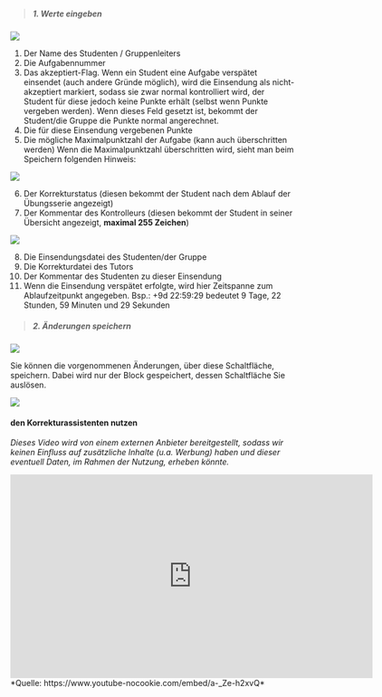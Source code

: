 <!--
  - @file page_admin_markingTool_work_de.md
  -
  - @license http://www.gnu.org/licenses/gpl-3.0.html GPL version 3
  -
  - @package OSTEPU (https://github.com/ostepu/system)
  - @since 0.4.3
  -
  - @author Till Uhlig <till.uhlig@student.uni-halle.de>
  - @date 2016
 -->


> ##### 1. Werte eingeben #####

![](workA.png)

1. Der Name des Studenten / Gruppenleiters
2. Die Aufgabennummer
3. Das akzeptiert-Flag. Wenn ein Student eine Aufgabe verspätet einsendet (auch andere Gründe möglich), wird die Einsendung als nicht-akzeptiert markiert, sodass sie zwar normal kontrolliert wird, der Student für diese jedoch keine Punkte erhält (selbst wenn Punkte vergeben werden). Wenn dieses Feld gesetzt ist, bekommt der Student/die Gruppe die Punkte normal angerechnet.
4. Die für diese Einsendung vergebenen Punkte
5. Die mögliche Maximalpunktzahl der Aufgabe (kann auch überschritten werden)
Wenn die Maximalpunktzahl überschritten wird, sieht man beim Speichern folgenden Hinweis:

![](workE.png)

6. Der Korrekturstatus (diesen bekommt der Student nach dem Ablauf der Übungsserie angezeigt)
7. Der Kommentar des Kontrolleurs (diesen bekommt der Student in seiner Übersicht angezeigt, **maximal 255 Zeichen**)

![](workC.png)

8. Die Einsendungsdatei des Studenten/der Gruppe
9. Die Korrekturdatei des Tutors
10. Der Kommentar des Studenten zu dieser Einsendung
11. Wenn die Einsendung verspätet erfolgte, wird hier Zeitspanne zum Ablaufzeitpunkt angegeben.
Bsp.: +9d 22:59:29 bedeutet 9 Tage, 22 Stunden, 59 Minuten und 29 Sekunden

> ##### 2. Änderungen speichern #####

![](workB.png)

Sie können die vorgenommenen Änderungen, über diese Schaltfläche, speichern.
Dabei wird nur der Block gespeichert, dessen Schaltfläche Sie auslösen.

![](workD.png)

#### den Korrekturassistenten nutzen
*Dieses Video wird von einem externen Anbieter bereitgestellt, sodass wir keinen Einfluss auf zusätzliche Inhalte (u.a. Werbung) haben und dieser eventuell Daten, im Rahmen der Nutzung, erheben könnte.*
<iframe width="640" height="360" src="https://www.youtube-nocookie.com/embed/a-_Ze-h2xvQ?list=PLfnTtQX6vUn2lHxmo2WqLsPaEZihOEczh&amp;showinfo=0&amp;modestbranding=1&amp;loop=1&amp;listType=playlist" frameborder="0" allowfullscreen></iframe>
*Quelle: https://www.youtube-nocookie.com/embed/a-_Ze-h2xvQ*